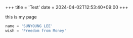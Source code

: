 +++
title = 'Test'
date = 2024-04-02T12:53:40+09:00
+++

this is my page

```python
name = 'SUNYOUNG LEE'
wish = 'Freedom from Money'
```

